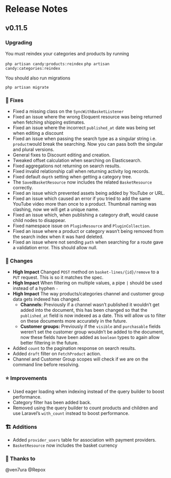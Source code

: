 # Release Notes

## v0.11.5

### Upgrading

You must reindex your categories and products by running

`php artisan candy:products:reindex`
`php artisan candy:categories:reindex`

You should also run migrations

`php artisan migrate`

### 🐞 Fixes
* Fixed a missing class on the `SyncWithBasketListener`
* Fixed an issue where the wrong Eloquent resource was being returned when fetching shipping estimates.
* Fixed an issue where the incorrect `published_at` date was being set when editing a discount
* Fixed an issue when passing the search type as a singular string i.e. `product`would break the searching. Now you can pass both the singular and plural versions.
* General fixes to Discount editing and creation.
* Tweaked offset calculation when searching on Elasticsearch.
* Fixed aggregations not returning on search results.
* Fixed invalid relationship call when returning activity log records.
* Fixed default `depth` setting when getting a category tree.
* The `SavedBasketResource` now includes the related `BasketResource` correctly.
* Fixed an issue which prevented assets being added by YouTube or URL.
* Fixed an issue which caused an error if you tried to add the same YouTube video more than once to a product. Thumbnail naming was clashing, now we will get a unique name.
* Fixed an issue which, when publishing a category draft, would cause child nodes to disappear.
* Fixed namespace issue on `PluginResource` and `PluginCollection`.
* Fixed an issue where a product or category wasn’t being removed from the search index when it was hard deleted.
* Fixed an issue where not sending `path` when searching for a route gave a validation error. This should allow null.

### 🔀 Changes
* **High Impact** Changed `POST` method on `basket-lines/{id}/remove` to a `PUT` request. This is so it matches the spec.
* **High Impact** When filtering on multiple values, a pipe `|` should be used instead of a hyphen `-`
* **High Impact** The way products/categories channel and customer group data gets indexed has changed.
    * **Channels:** Previously if a channel wasn’t published it wouldn’t get added into the document, this has been changed so that the `published_at` field is now indexed as a date. This will allow us to filter on these documents more accurately in the future.
    * **Customer groups:** Previously if the `visible` and `purchasable` fields weren’t set the customer group wouldn’t be added to the document, now these fields have been added as `boolean` types to again allow better filtering in the future.
*  Added `count` to the pagination response on search results.
* Added `draft` filter on `FetchProduct` action.
* Channel and Customer Group scopes will check if we are on the command line before resolving.

### ⭐ Improvements
* Used eager loading when indexing instead of the query builder to boost performance.
* Category filter has been added back.
* Removed using the query builder to count products and children and use Laravel’s `with_count` instead to boost performance.

### 🏗️ Additions
* Added `provider_users` table for association with payment providers.
* `BasketResource` now includes the basket currency

### 💖  Thanks to
@ven7ura
@Repox 